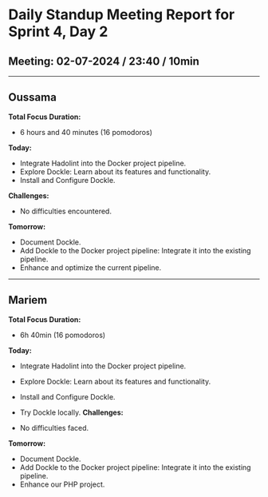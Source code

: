 # Daily Standup Meeting Report for Sprint 4, Day 2

## Meeting: 02-07-2024 / 23:40 / 10min

---

## Oussama

**Total Focus Duration:**

- 6 hours and 40 minutes (16 pomodoros)

**Today:**

- Integrate Hadolint into the Docker project pipeline.
- Explore Dockle: Learn about its features and functionality.
- Install and Configure Dockle.

**Challenges:**

- No difficulties encountered.

**Tomorrow:**

- Document Dockle.
- Add Dockle to the Docker project pipeline: Integrate it into the existing pipeline.
- Enhance and optimize the current pipeline.

---

## Mariem

**Total Focus Duration:**

- 6h 40min (16 pomodoros)

**Today:**

- Integrate Hadolint into the Docker project pipeline.
- Explore Dockle: Learn about its features and functionality.
- Install and Configure Dockle.
- Try Dockle locally.
  **Challenges:**

- No difficulties faced.

**Tomorrow:**

- Document Dockle.
- Add Dockle to the Docker project pipeline: Integrate it into the existing pipeline.
- Enhance our PHP project.
